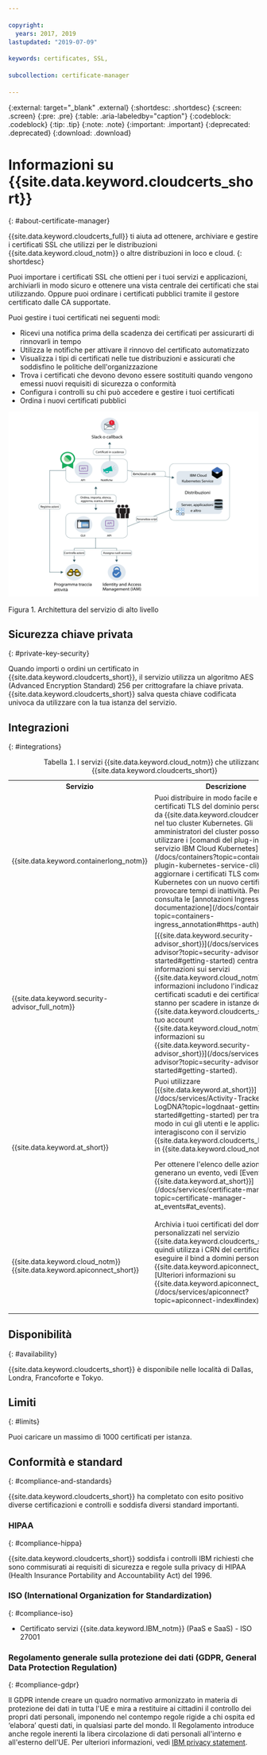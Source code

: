 ```yaml
---

copyright:
  years: 2017, 2019
lastupdated: "2019-07-09"

keywords: certificates, SSL,

subcollection: certificate-manager

---
```


{:external: target="_blank" .external}
{:shortdesc: .shortdesc}
{:screen: .screen}
{:pre: .pre}
{:table: .aria-labeledby="caption"}
{:codeblock: .codeblock}
{:tip: .tip}
{:note: .note}
{:important: .important}
{:deprecated: .deprecated}
{:download: .download}

# Informazioni su {{site.data.keyword.cloudcerts_short}}
{: #about-certificate-manager}

{{site.data.keyword.cloudcerts_full}} ti aiuta ad ottenere, archiviare e gestire i certificati SSL che utilizzi per le distribuzioni {{site.data.keyword.cloud_notm}} o altre distribuzioni in loco e cloud.
{: shortdesc}

Puoi importare i certificati SSL che ottieni per i tuoi servizi e applicazioni, archiviarli in modo sicuro e ottenere una vista centrale dei certificati che stai utilizzando. Oppure puoi ordinare i certificati pubblici tramite il gestore certificato dalle CA supportate.

Puoi gestire i tuoi certificati nei seguenti modi:

* Ricevi una notifica prima della scadenza dei certificati per assicurarti di rinnovarli in tempo  
* Utilizza le notifiche per attivare il rinnovo del certificato automatizzato  
* Visualizza i tipi di certificati nelle tue distribuzioni e assicurati che soddisfino le politiche dell'organizzazione  
* Trova i certificati che devono devono essere sostituiti quando vengono emessi nuovi requisiti di sicurezza o conformità  
* Configura i controlli su chi può accedere e gestire i tuoi certificati
* Ordina i nuovi certificati pubblici


![Diagramma dell'architettura del servizio di alto livello](images/high-level-architecture.png)
<caption>Figura 1. Architettura del servizio di alto livello</caption>


## Sicurezza chiave privata
{: #private-key-security}

Quando importi o ordini un certificato in {{site.data.keyword.cloudcerts_short}}, il servizio utilizza un algoritmo AES (Advanced Encryption Standard) 256 per crittografare la chiave privata. {{site.data.keyword.cloudcerts_short}} salva questa chiave codificata univoca da utilizzare con la tua istanza del servizio.

## Integrazioni
{: #integrations}

<table>
<caption>Tabella 1. I servizi {{site.data.keyword.cloud_notm}} che utilizzano il {{site.data.keyword.cloudcerts_short}}</caption>
  <tr>
    <th> Servizio </th>
    <th> Descrizione </th>
  </tr>
  <tr>
    <td>{{site.data.keyword.containerlong_notm}}</td>
    <td>Puoi distribuire in modo facile e sicuro i certificati TLS del dominio personalizzati da {{site.data.keyword.cloudcerts_short}} nel tuo cluster Kubernetes. Gli amministratori del cluster possono utilizzare i [comandi del plug-in del servizio IBM Cloud Kubernetes](/docs/containers?topic=containers-cli-plugin-kubernetes-service-cli) per aggiornare i certificati TLS come segreti Kubernetes con un nuovo certificato senza provocare tempi di inattività. Per iniziare, consulta le [annotazioni Ingress nella documentazione](/docs/containers?topic=containers-ingress_annotation#https-auth).</td>
  </tr>
  <tr>
    <td>{{site.data.keyword.security-advisor_full_notm}}</td>
    <td>[{{site.data.keyword.security-advisor_short}}](/docs/services/security-advisor?topic=security-advisor-getting-started#getting-started) centralizza le informazioni sui servizi {{site.data.keyword.cloud_notm}}. Le informazioni includono l'indicazione dei certificati scaduti e dei certificati che stanno per scadere in istanze del {{site.data.keyword.cloudcerts_short}} nel tuo account {{site.data.keyword.cloud_notm}}. [Ulteriori informazioni su {{site.data.keyword.security-advisor_short}}](/docs/services/security-advisor?topic=security-advisor-getting-started#getting-started).</td>
  </tr>
  <tr>
    <td>{{site.data.keyword.at_short}}</td>
    <td>Puoi utilizzare [{{site.data.keyword.at_short}}](/docs/services/Activity-Tracker-with-LogDNA?topic=logdnaat-getting-started#getting-started) per tracciare il modo in cui gli utenti e le applicazioni interagiscono con il servizio {{site.data.keyword.cloudcerts_long_notm}} in {{site.data.keyword.cloud_notm}}.
    <p>Per ottenere l'elenco delle azioni che generano un evento, vedi [Eventi di {{site.data.keyword.at_short}}](/docs/services/certificate-manager?topic=certificate-manager-at_events#at_events).</p></td>
  </tr>
  <tr>
    <td>{{site.data.keyword.cloud_notm}} {{site.data.keyword.apiconnect_short}}</td>
    <td>Archivia i tuoi certificati del dominio personalizzati nel servizio {{site.data.keyword.cloudcerts_short}}, quindi utilizza i CRN del certificato per eseguire il bind a domini personalizzati in {{site.data.keyword.apiconnect_short}}. [Ulteriori informazioni su {{site.data.keyword.apiconnect_short}}](/docs/services/apiconnect?topic=apiconnect-index#index).</p></td>
  </tr>
</table>

## Disponibilità
{: #availability}

{{site.data.keyword.cloudcerts_short}} è disponibile nelle località di Dallas, Londra, Francoforte e Tokyo.



## Limiti
{: #limits}

Puoi caricare un massimo di 1000 certificati per istanza.

## Conformità e standard
{: #compliance-and-standards}

{{site.data.keyword.cloudcerts_short}} ha completato con esito positivo diverse certificazioni e controlli e soddisfa diversi standard importanti.

### HIPAA
{: #compliance-hippa}

{{site.data.keyword.cloudcerts_short}} soddisfa i controlli IBM richiesti che sono commisurati ai requisiti di sicurezza e regole sulla privacy di HIPAA (Health Insurance Portability and Accountability Act) del 1996.

### ISO (International Organization for Standardization)
{: #compliance-iso}

* Certificato servizi {{site.data.keyword.IBM_notm}} (PaaS e SaaS) - ISO 27001

### Regolamento generale sulla protezione dei dati (GDPR, General Data Protection Regulation)
{: #compliance-gdpr}

Il GDPR intende creare un quadro normativo armonizzato in materia di protezione dei dati in tutta l'UE e mira a restituire ai cittadini il controllo dei propri dati personali, imponendo nel contempo regole rigide a chi ospita ed ‘elabora’ questi dati, in qualsiasi parte del mondo. Il Regolamento introduce anche regole inerenti la libera circolazione di dati personali all'interno e all'esterno dell'UE. Per ulteriori informazioni, vedi [IBM privacy statement](https://www.ibm.com/privacy/).
